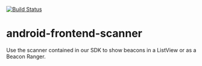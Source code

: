 [![Build Status](https://travis-ci.org/sensorberg-dev/android-frontend-scanner.svg?branch=master)](https://travis-ci.org/sensorberg-dev/android-frontend-scanner)

# android-frontend-scanner
Use the scanner contained in our SDK to show beacons in a ListView or as a Beacon Ranger.
